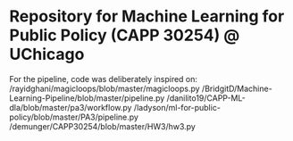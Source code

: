 # Repository for Machine Learning for Public Policy (CAPP 30254) @ UChicago

For the pipeline, code was deliberately inspired on:
/rayidghani/magicloops/blob/master/magicloops.py
/BridgitD/Machine-Learning-Pipeline/blob/master/pipeline.py
/danilito19/CAPP-ML-dla/blob/master/pa3/workflow.py
/ladyson/ml-for-public-policy/blob/master/PA3/pipeline.py
/demunger/CAPP30254/blob/master/HW3/hw3.py